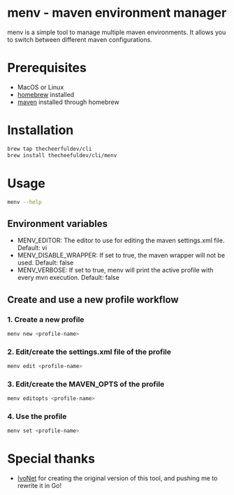 # menv - maven environment manager

menv is a simple tool to manage multiple maven environments. It allows you to switch between different maven
configurations.

# Prerequisites

* MacOS or Linux
* [homebrew](https://brew.sh/) installed
* [maven](https://maven.apache.org/) installed through homebrew

# Installation

```bash
brew tap thecheerfuldev/cli
brew install thecheefuldev/cli/menv
```

# Usage

```bash
menv --help
```

## Environment variables

* MENV_EDITOR: The editor to use for editing the maven settings.xml file. Default: vi
* MENV_DISABLE_WRAPPER: If set to true, the maven wrapper will not be used. Default: false
* MENV_VERBOSE: If set to true, menv will print the active profile with every mvn execution. Default: false

## Create and use a new profile workflow

### 1. Create a new profile

```bash
menv new <profile-name>
```

### 2. Edit/create the settings.xml file of the profile

```bash
menv edit <profile-name>
```

### 3. Edit/create the MAVEN_OPTS of the profile

```bash
menv editopts <profile-name>
```

### 4. Use the profile

```bash
menv set <profile-name>
```

# Special thanks

* [IvoNet](https://github.com/IvoNet) for creating the original version of this tool, and pushing me to rewrite it
  in Go!